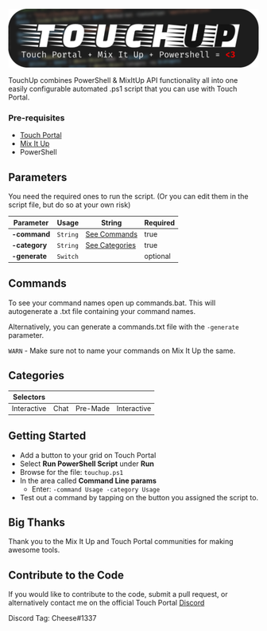 
![](image.png)

TouchUp combines PowerShell & MixItUp API functionality all into one easily configurable automated .ps1 script that you can use with Touch Portal.

### Pre-requisites
- [Touch Portal](https://www.touch-portal.com/)
- [Mix It Up](https://mixitupapp.com/)
- PowerShell

## **Parameters** 

You need the required ones to run the script. (Or you can edit them in the script file, but do so at your own risk)

| Parameter    | Usage        | String  | Required
|------------------|-|-| -|
| **-command** | `String` | [See Commands](#Commands) | true
| **-category**| `String` |[See Categories](#Categories) | true
| **-generate** | `Switch` |  | optional

## Commands

To see your command names open up commands.bat. This will autogenerate a .txt file containing your command names.

Alternatively, you can generate a commands.txt file with the `-generate` parameter.

`WARN` - Make sure not to name your commands on Mix It Up the same.

## Categories
|Selectors|| | |
|--|-|-|-|
|Interactive|Chat|Pre-Made|Interactive|


## **Getting Started**

- Add a button to your grid on Touch Portal
- Select **Run PowerShell Script** under **Run**
- Browse for the file: `touchup.ps1`
- In the area called **Command Line params**
    - Enter: `-command Usage -category Usage`
- Test out a command by tapping on the button you assigned the script to.

## Big Thanks

Thank you to the Mix It Up and Touch Portal communities for making awesome tools.

## Contribute to the Code

If you would like to contribute to the code, submit a pull request, or alternatively contact me on the official Touch Portal [Discord](discord.gg/MgxQb8r)

Discord Tag: Cheese#1337
